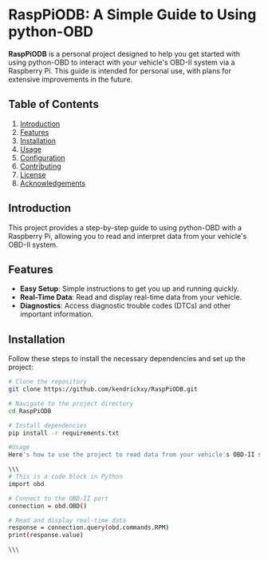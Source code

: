 # RaspPiODB: A Simple Guide to Using python-OBD

**RaspPiODB** is a personal project designed to help you get started with using python-OBD to interact with your vehicle's OBD-II system via a Raspberry Pi. This guide is intended for personal use, with plans for extensive improvements in the future.

## Table of Contents
1. [Introduction](#introduction)
2. [Features](#features)
3. [Installation](#installation)
4. [Usage](#usage)
5. [Configuration](#configuration)
6. [Contributing](#contributing)
7. [License](#license)
8. [Acknowledgements](#acknowledgements)

## Introduction
This project provides a step-by-step guide to using python-OBD with a Raspberry Pi, allowing you to read and interpret data from your vehicle's OBD-II system.

## Features
- **Easy Setup**: Simple instructions to get you up and running quickly.
- **Real-Time Data**: Read and display real-time data from your vehicle.
- **Diagnostics**: Access diagnostic trouble codes (DTCs) and other important information.
  
## Installation
Follow these steps to install the necessary dependencies and set up the project:

```bash
# Clone the repository
git clone https://github.com/kendrickxy/RaspPiODB.git

# Navigate to the project directory
cd RaspPiODB

# Install dependencies
pip install -r requirements.txt

#Usage
Here's how to use the project to read data from your vehicle's OBD-II system:

\\\ 
# This is a code block in Python
import obd

# Connect to the OBD-II port
connection = obd.OBD()

# Read and display real-time data
response = connection.query(obd.commands.RPM)
print(response.value)

\\\